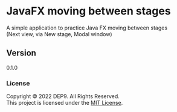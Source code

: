 
# JavaFX moving between stages

A simple application to practice Java FX moving between stages <br>(Next view, via New stage, Modal window)

## Version
0.1.0

### License
Copyright &copy; 2022 DEP9. All Rights Reserved.<br>
This project is licensed  under the [MIT License](LICENSE.txt).